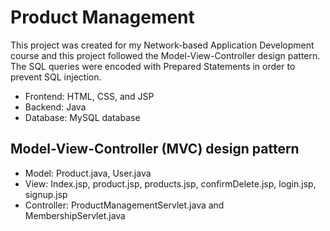 # Product Management

This project was created for my Network-based Application Development course and this project followed the Model-View-Controller design pattern. The SQL queries were encoded with Prepared Statements in order to prevent SQL injection.

* Frontend: HTML, CSS, and JSP 
* Backend: Java 
* Database: MySQL database 

## Model-View-Controller (MVC) design pattern
* Model: Product.java, User.java
* View: Index.jsp, product.jsp, products.jsp, confirmDelete.jsp, login.jsp, signup.jsp
* Controller: ProductManagementServlet.java and MembershipServlet.java

